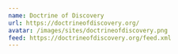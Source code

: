 ```yaml
---
name: Doctrine of Discovery
url: https://doctrineofdiscovery.org/
avatar: /images/sites/doctrineofdiscovery.png
feed: https://doctrineofdiscovery.org/feed.xml
---
```

